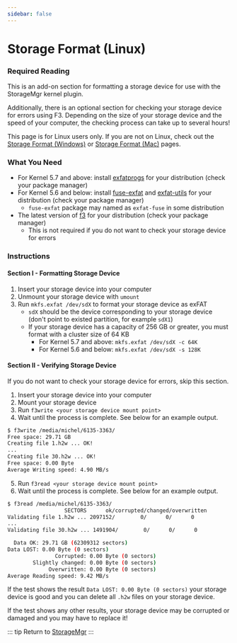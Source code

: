```yaml
---
sidebar: false
---
```


# Storage Format (Linux)

### Required Reading

This is an add-on section for formatting a storage device for use with the StorageMgr kernel plugin.

Additionally, there is an optional section for checking your storage device for errors using F3. Depending on the size of your storage device and the speed of your computer, the checking process can take up to several hours!

This page is for Linux users only. If you are not on Linux, check out the [Storage Format (Windows)](storage-format-(windows)) or [Storage Format (Mac)](storage-format-(mac)) pages.

### What You Need

* For Kernel 5.7 and above: install [exfatprogs](https://github.com/exfatprogs/exfatprogs) for your distribution (check your package manager)
* For Kernel 5.6 and below: install [fuse-exfat](https://github.com/relan/exfat) and [exfat-utils](https://github.com/relan/exfat) for your distribution (check your package manager)
    + `fuse-exfat` package may named as `exfat-fuse` in some distribution
* The latest version of [f3](https://github.com/AltraMayor/f3/) for your distribution (check your package manager)
    + This is not required if you do not want to check your storage device for errors

### Instructions

#### Section I - Formatting Storage Device

1. Insert your storage device into your computer
1. Unmount your storage device with `umount`
1. Run `mkfs.exfat /dev/sdX` to format your storage device as exFAT
    + `sdX` should be the device corresponding to your storage device (don't point to existed partition, for example `sdX1`)
    + If your storage device has a capacity of 256 GB or greater, you must format with a cluster size of 64 KB
        + For Kernel 5.7 and above: `mkfs.exfat /dev/sdX -c 64K`
        + For Kernel 5.6 and below: `mkfs.exfat /dev/sdX -s 128K`

#### Section II - Verifying Storage Device

If you do not want to check your storage device for errors, skip this section.

1. Insert your storage device into your computer
1. Mount your storage device
1. Run `f3write <your storage device mount point>`
1. Wait until the process is complete. See below for an example output.

~~~ bash
$ f3write /media/michel/6135-3363/
Free space: 29.71 GB
Creating file 1.h2w ... OK!
...
Creating file 30.h2w ... OK!
Free space: 0.00 Byte
Average Writing speed: 4.90 MB/s
~~~

5. Run `f3read <your storage device mount point>`
1. Wait until the process is complete. See below for an example output.

~~~ bash
$ f3read /media/michel/6135-3363/
                  SECTORS      ok/corrupted/changed/overwritten
Validating file 1.h2w ... 2097152/        0/      0/      0
...
Validating file 30.h2w ... 1491904/        0/      0/      0

  Data OK: 29.71 GB (62309312 sectors)
Data LOST: 0.00 Byte (0 sectors)
               Corrupted: 0.00 Byte (0 sectors)
        Slightly changed: 0.00 Byte (0 sectors)
             Overwritten: 0.00 Byte (0 sectors)
Average Reading speed: 9.42 MB/s
~~~

If the test shows the result `Data LOST: 0.00 Byte (0 sectors)` your storage device is good and you can delete all `.h2w` files on your storage device.

If the test shows any other results, your storage device may be corrupted or damaged and you may have to replace it!

::: tip
Return to [StorageMgr](storagemgr)
:::

